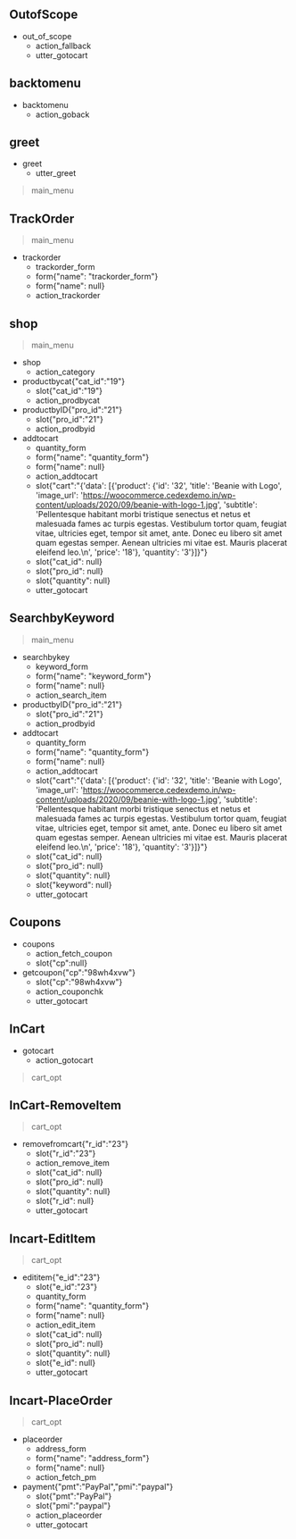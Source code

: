 ## OutofScope
* out_of_scope
  - action_fallback
  - utter_gotocart

## backtomenu
* backtomenu
  - action_goback

## greet
* greet
  - utter_greet
> main_menu

## TrackOrder
> main_menu
* trackorder
  - trackorder_form
  - form{"name": "trackorder_form"}
  - form{"name": null}
  - action_trackorder

## shop
> main_menu
* shop
  - action_category
* productbycat{"cat_id":"19"}
  - slot{"cat_id":"19"}
  - action_prodbycat
* productbyID{"pro_id":"21"}
  - slot{"pro_id":"21"}
  - action_prodbyid
* addtocart
  - quantity_form
  - form{"name": "quantity_form"}
  - form{"name": null}
  - action_addtocart
  - slot{"cart":"{'data': [{'product': {'id': '32', 'title': 'Beanie with Logo', 'image_url': 'https://woocommerce.cedexdemo.in/wp-content/uploads/2020/09/beanie-with-logo-1.jpg', 'subtitle': 'Pellentesque habitant morbi tristique senectus et netus et malesuada fames ac turpis egestas. Vestibulum tortor quam, feugiat vitae, ultricies eget, tempor sit amet, ante. Donec eu libero sit amet quam egestas semper. Aenean ultricies mi vitae est. Mauris placerat eleifend leo.\n', 'price': '18'}, 'quantity': '3'}]}"}
  - slot{"cat_id": null}
  - slot{"pro_id": null}
  - slot{"quantity": null}
  - utter_gotocart

## SearchbyKeyword
> main_menu
* searchbykey
  - keyword_form
  - form{"name": "keyword_form"}
  - form{"name": null}
  - action_search_item
* productbyID{"pro_id":"21"}
  - slot{"pro_id":"21"}
  - action_prodbyid
* addtocart
  - quantity_form
  - form{"name": "quantity_form"}
  - form{"name": null}
  - action_addtocart
  - slot{"cart":"{'data': [{'product': {'id': '32', 'title': 'Beanie with Logo', 'image_url': 'https://woocommerce.cedexdemo.in/wp-content/uploads/2020/09/beanie-with-logo-1.jpg', 'subtitle': 'Pellentesque habitant morbi tristique senectus et netus et malesuada fames ac turpis egestas. Vestibulum tortor quam, feugiat vitae, ultricies eget, tempor sit amet, ante. Donec eu libero sit amet quam egestas semper. Aenean ultricies mi vitae est. Mauris placerat eleifend leo.\n', 'price': '18'}, 'quantity': '3'}]}"}
  - slot{"cat_id": null}
  - slot{"pro_id": null}
  - slot{"quantity": null}
  - slot{"keyword": null}
  - utter_gotocart

## Coupons
* coupons
  - action_fetch_coupon
  - slot{"cp":null}
* getcoupon{"cp":"98wh4xvw"}
  - slot{"cp":"98wh4xvw"}
  - action_couponchk
  - utter_gotocart

## InCart
* gotocart
  - action_gotocart
> cart_opt

## InCart-RemoveItem
> cart_opt
* removefromcart{"r_id":"23"}
  - slot{"r_id":"23"}
  - action_remove_item
  - slot{"cat_id": null}
  - slot{"pro_id": null}
  - slot{"quantity": null}
  - slot{"r_id": null}
  - utter_gotocart

## Incart-EditItem
> cart_opt
* edititem{"e_id":"23"}
  - slot{"e_id":"23"}
  - quantity_form
  - form{"name": "quantity_form"}
  - form{"name": null}
  - action_edit_item
  - slot{"cat_id": null}
  - slot{"pro_id": null}
  - slot{"quantity": null}
  - slot{"e_id": null}
  - utter_gotocart

## Incart-PlaceOrder
> cart_opt
* placeorder
  - address_form
  - form{"name": "address_form"}
  - form{"name": null}
  - action_fetch_pm
* payment{"pmt":"PayPal","pmi":"paypal"}
  - slot{"pmt":"PayPal"}
  - slot{"pmi":"paypal"}
  - action_placeorder
  - utter_gotocart
